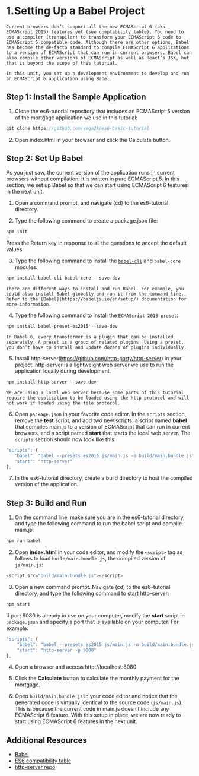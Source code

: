 #  1.Setting Up a Babel Project
    Current browsers don’t support all the new ECMAScript 6 (aka ECMAScript 2015) features yet (see comptability table). You need to use a compiler (transpiler) to transform your ECMAScript 6 code to ECMAScript 5 compatible code. Although there are other options, Babel has become the de-facto standard to compile ECMAScript 6 applications to a version of ECMAScript that can run in current browsers. Babel can also compile other versions of ECMAScript as well as React’s JSX, but that is beyond the scope of this tutorial.

    In this unit, you set up a development environment to develop and run an ECMAScript 6 application using Babel.
## Step 1: Install the Sample Application
1. Clone the es6-tutorial repository that includes an ECMAScript 5 version of the mortgage application we use in this tutorial:
```js
git clone https://github.com/vega2k/es6-basic-tutorial
```
2.  Open index.html in your browser and click the Calculate button.


## Step 2: Set Up Babel
As you just saw, the current version of the application runs in current browsers without compilation: it is written in pure ECMAScript 5. In this section, we set up Babel so that we can start using ECMAScript 6 features in the next unit.

1. Open a command prompt, and navigate (cd) to the es6-tutorial directory.

2. Type the following command to create a package.json file:
```js
npm init
```
 Press the Return key in response to all the questions to accept the default values.   

3. Type the following command to install the [`babel-cli`](https://blog.outsider.ne.kr/1176) and `babel-core` modules:
```js
npm install babel-cli babel-core --save-dev
```
    There are different ways to install and run Babel. For example, you could also install Babel globally and run it from the command line. Refer to the [Babel](https://babeljs.io/en/setup/) documentation for more information.
4. Type the following command to install the `ECMAScript 2015 preset`:
```js
npm install babel-preset-es2015 --save-dev
```     
    In Babel 6, every transformer is a plugin that can be installed separately. A preset is a group of related plugins. Using a preset, you don’t have to install and update dozens of plugins individually.

5. Install http-server(https://github.com/http-party/http-server) in your project. http-server is a lightweight web server we use to run the application locally during development.  
 ```js
 npm install http-server --save-dev
 ```  
    We are using a local web server because some parts of this tutorial require the application to be loaded using the http protocol and will not work if loaded using the file protocol.
6. Open `package.json` in your favorite code editor. In the `scripts` section, remove the **test** script, and add two new scripts: a script named **babel** that compiles main.js to a version of ECMAScript that can run in current browsers, and a script named **start** that starts the local web server. The `scripts` section should now look like this:
 ```js
 "scripts": {
    "babel": "babel --presets es2015 js/main.js -o build/main.bundle.js",
    "start": "http-server"
},
 ```

7. In the es6-tutorial directory, create a build directory to host the compiled version of the application.

## Step 3: Build and Run
1. On the command line, make sure you are in the es6-tutorial directory, and type the following command to run the babel script and compile main.js:
 ```js
 npm run babel
  ```
2. Open **index.html** in your code editor, and modify the `<script>` tag as follows to load
 `build/main.bundle.js`, the compiled version of `js/main.js`:
 ```js
 <script src="build/main.bundle.js"></script>
 ```
3. Open a new command prompt. Navigate (cd) to the es6-tutorial directory, and type the following command to start http-server:
 ```js
 npm start
 ```
  If port 8080 is already in use on your computer, modify the **start** script in `package.json` and specify a port that is available on your computer. For example:
```js
"scripts": {
    "babel": "babel --presets es2015 js/main.js -o build/main.bundle.js",
    "start": "http-server -p 9000"
},
```
4. Open a browser and access http://localhost:8080   

5. Click the **Calculate** button to calculate the monthly payment for the mortgage.   

6. Open `build/main.bundle.js` in your code editor and notice that the generated code is virtually identical to the source code (`js/main.js`). This is because the current code in main.js doesn’t include any ECMAScript 6 feature. With this setup in place, we are now ready to start using ECMAScript 6 features in the next unit.

## Additional Resources
- [Babel](https://babeljs.io/)  
- [ES6 compatibility table](https://kangax.github.io/compat-table/es6/)   
- [http-server repo](https://github.com/http-party/http-server)